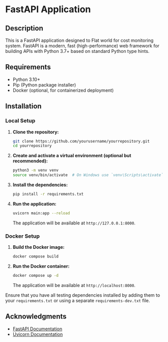 
# FastAPI Application

## Description

This is a FastAPI application designed to Flat world for cost monitoring system. FastAPI is a modern, fast (high-performance) web framework for building APIs with Python 3.7+ based on standard Python type hints.

## Requirements

- Python 3.10+
- Pip (Python package installer)
- Docker (optional, for containerized deployment)

## Installation

### Local Setup

1. **Clone the repository:**

   ```bash
   git clone https://github.com/yourusername/yourrepository.git
   cd yourrepository
   ```

2. **Create and activate a virtual environment (optional but recommended):**

   ```bash
   python3 -m venv venv
   source venv/bin/activate  # On Windows use `venv\Scripts\activate`
   ```

3. **Install the dependencies:**

   ```bash
   pip install -r requirements.txt
   ```

4. **Run the application:**

   ```bash
   uvicorn main:app --reload
   ```

   The application will be available at `http://127.0.0.1:8000`.

### Docker Setup

1. **Build the Docker image:**

   ```bash
   docker compose build
   ```

2. **Run the Docker container:**

   ```bash
   docker compose up -d
   ```

   The application will be available at `http://localhost:8000`.


Ensure that you have all testing dependencies installed by adding them to your `requirements.txt` or using a separate `requirements-dev.txt` file.

## Acknowledgments

- [FastAPI Documentation](https://fastapi.tiangolo.com/)
- [Uvicorn Documentation](https://www.uvicorn.org/)
